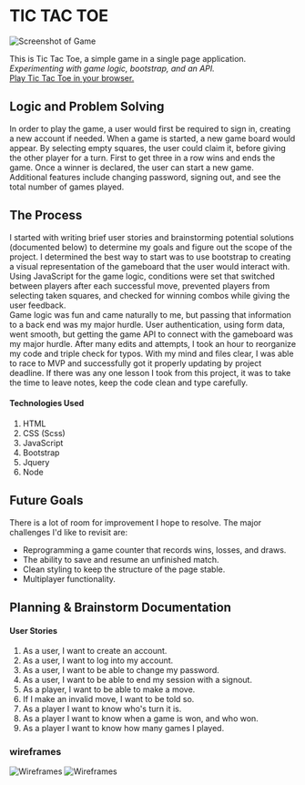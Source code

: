 # TIC TAC TOE

![Screenshot of Game](https://i.imgur.com/kXtgwHf.png)

This is Tic Tac Toe, a simple game in a single page application.\
_Experimenting with game logic, bootstrap, and an API._ \
[Play Tic Tac Toe in your browser.](https://derekmurphy1993.github.io/TicTacToe/)

## Logic and Problem Solving

In order to play the game, a user would first be required to sign in, creating a new account if needed. When a game is started, a new game board would appear. By selecting empty squares, the user could claim it, before giving the other player for a turn. First to get three in a row wins and ends the game. Once a winner is declared, the user can start a new game.\
Additional features include changing password, signing out, and see the total number of games played.

## The Process
I started with writing brief user stories and brainstorming potential solutions (documented below) to determine my goals and figure out the scope of the project. I determined the best way to start was to use bootstrap to creating a visual representation of the gameboard that the user would interact with. Using JavaScript for the game logic, conditions were set that switched between players after each successful move, prevented players from selecting taken squares, and checked for winning combos while giving the user feedback.\
Game logic was fun and came naturally to me, but passing that information to a back end was my major hurdle. User authentication, using form data, went smooth, but getting the game API to connect with the gameboard was my major hurdle. After many edits and attempts, I took an hour to reorganize my code and triple check for typos. With my mind and files clear, I was able to race to MVP and successfully got it properly updating by project deadline. If there was any one lesson I took from this project, it was to take the time to leave notes, keep the code clean and type carefully.

#### Technologies Used

1. HTML
1. CSS (Scss)
1. JavaScript
1. Bootstrap
1. Jquery
1. Node

## Future Goals

There is a lot of room for improvement I hope to resolve. The major challenges I'd like to revisit are:
  - Reprogramming a game counter that records wins, losses, and draws.
  - The ability to save and resume an unfinished match.
  - Clean styling to keep the structure of the page stable.
  - Multiplayer functionality.


## Planning & Brainstorm Documentation
#### User Stories

1. As a user, I want to create an account.
1. As a user, I want to log into my account.
1. As a user, I want to be able to change my password.
1. As a user, I want to be able to end my session with a signout.
1. As a player, I want to be able to make a move.
1. If I make an invalid move, I want to be told so.
1. As a player I want to know who's turn it is.
1. As a player I want to know when a game is won, and who won.
1. As a player I want to know how many games I played.

### wireframes

![Wireframes](https://i.imgur.com/IlDAv00.jpg)
![Wireframes](https://i.imgur.com/e34SleC.jpg)
